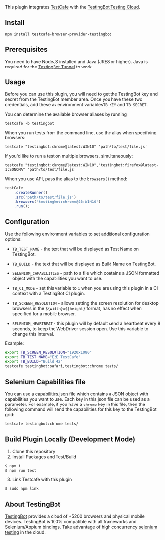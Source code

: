 This plugin integrates [TestCafe](http://devexpress.github.io/testcafe) with the [TestingBot Testing Cloud](https://testingbot.com).

## Install

```
npm install testcafe-browser-provider-testingbot
```

## Prerequisites
You need to have NodeJS installed and Java (JRE8 or higher). Java is required for the [TestingBot Tunnel](https://testingbot.com/support/other/tunnel) to work.

## Usage
Before you can use this plugin, you will need to get the TestingBot key and secret from the TestingBot member area.
Once you have these two credentials, add these as environment variables`TB_KEY` and `TB_SECRET`.

You can determine the available browser aliases by running
```
testcafe -b testingbot
```

When you run tests from the command line, use the alias when specifying browsers:

```
testcafe "testingbot:chrome@latest:WIN10" 'path/to/test/file.js'
```

If you'd like to run a test on multiple browsers, simultaneously:

```
testcafe "testingbot:chrome@latest:WIN10","testingbot:firefox@latest-1:SONOMA" 'path/to/test/file.js'
```

When you use API, pass the alias to the `browsers()` method:

```js
testCafe
    .createRunner()
    .src('path/to/test/file.js')
    .browsers('testingbot:chrome@83:WIN10')
    .run();
```

## Configuration

Use the following environment variables to set additional configuration options:

 - `TB_TEST_NAME` - the text that will be displayed as Test Name on TestingBot.

 - `TB_BUILD` - the text that will be displayed as Build Name on TestingBot.

 - `SELENIUM_CAPABILITIES` - path to a file which contains a JSON formatted object with the capabilities you want to use.
 
 - `TB_CI_MODE` - set this variable to `1` when you are using this plugin in a CI context with a TestingBot CI plugin.
 
 - `TB_SCREEN_RESOLUTION` - allows setting the screen resolution for desktop browsers in the `${width}x${height}` format, has no effect when specified for a mobile browser.
 
 - `SELENIUM_HEARTBEAT` - this plugin will by default send a heartbeat every 8 seconds, to keep the WebDriver session open. Use this variable to change this interval.
 
Example:
```sh
export TB_SCREEN_RESOLUTION="1920x1080"
export TB_TEST_NAME="E2E TestCafe"
export TB_BUILD="Build 42"
testcafe testingbot:safari,testingbot:chrome tests/
```

## Selenium Capabilities file

You can use a [capabilities.json](capabilities.json) file which contains a JSON object with capabilities you want to use.
Each key in this json file can be used as a parameter. For example, if you have a `chrome` key in this file, then the following command
will send the capabilities for this key to the TestingBot grid:

```sh
testcafe testingbot:chrome tests/
```

## Build Plugin Locally (Development Mode)

1. Clone this repository
2. Install Packages and Test/Build
```sh
$ npm i
$ npm run test
```
3. Link Testcafe with this plugin
```sh
$ sudo npm link
```

## About TestingBot
[TestingBot](https://testingbot.com) provides a cloud of +5200 browsers and physical mobile devices. TestingBot is 100% compatible with all frameworks and Selenium/Appium bindings. Take advantage of high concurrency [selenium testing](https://testingbot.com/features) in the cloud.
